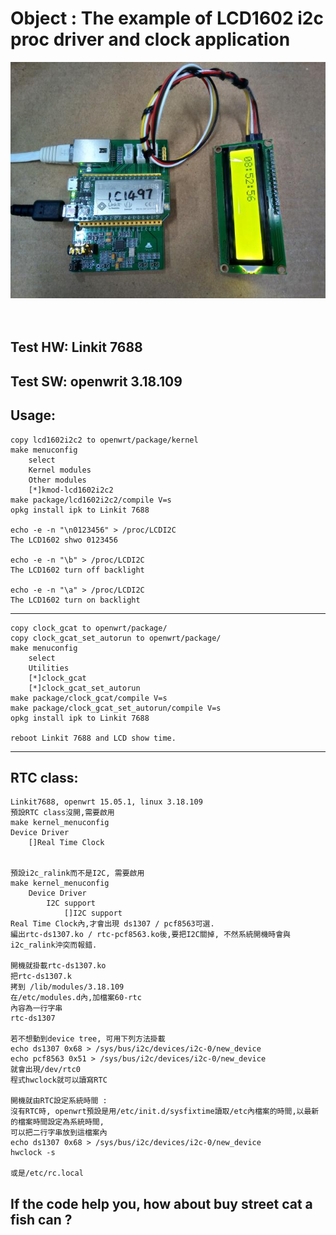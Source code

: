 # Object : The example of LCD1602 i2c proc driver and clock application

![pic](demo.jpg)<br><br><br>


## Test HW: Linkit 7688
## Test SW: openwrit 3.18.109

## Usage:
	copy lcd1602i2c2 to openwrt/package/kernel
	make menuconfig
		select
		Kernel modules
		Other modules
		[*]kmod-lcd1602i2c2
	make package/lcd1602i2c2/compile V=s
	opkg install ipk to Linkit 7688

	echo -e -n "\n0123456" > /proc/LCDI2C
	The LCD1602 shwo 0123456

	echo -e -n "\b" > /proc/LCDI2C
	The LCD1602 turn off backlight

	echo -e -n "\a" > /proc/LCDI2C
	The LCD1602 turn on backlight

---


	copy clock_gcat to openwrt/package/
	copy clock_gcat_set_autorun to openwrt/package/
	make menuconfig
		select
		Utilities
		[*]clock_gcat
		[*]clock_gcat_set_autorun
	make package/clock_gcat/compile V=s
	make package/clock_gcat_set_autorun/compile V=s
	opkg install ipk to Linkit 7688

	reboot Linkit 7688 and LCD show time.

---

## RTC class:
	Linkit7688, openwrt 15.05.1, linux 3.18.109 
	預設RTC class沒開,需要啟用 
 	make kernel_menuconfig 
  	Device Driver 
		[]Real Time Clock 


	預設i2c_ralink而不是I2C, 需要啟用 
	make kernel_menuconfig 
		Device Driver 
 			I2C support 
 				[]I2C support 
	Real Time Clock內,才會出現 ds1307 / pcf8563可選. 
	編出rtc-ds1307.ko / rtc-pcf8563.ko後,要把I2C關掉, 不然系統開機時會與i2c_ralink沖突而報錯. 

	開機就掛載rtc-ds1307.ko 
	把rtc-ds1307.k 
	拷到 /lib/modules/3.18.109 
	在/etc/modules.d內,加檔案60-rtc 
	內容為一行字串 
	rtc-ds1307 

	若不想動到device tree, 可用下列方法掛載 
	echo ds1307 0x68 > /sys/bus/i2c/devices/i2c-0/new_device 
	echo pcf8563 0x51 > /sys/bus/i2c/devices/i2c-0/new_device 
	就會出現/dev/rtc0 
	程式hwclock就可以讀寫RTC 

	開機就由RTC設定系統時間 :
	沒有RTC時, openwrt預設是用/etc/init.d/sysfixtime讀取/etc內檔案的時間,以最新的檔案時間設定為系統時間, 
	可以把二行字串放到這檔案內 
	echo ds1307 0x68 > /sys/bus/i2c/devices/i2c-0/new_device 
	hwclock -s 

	或是/etc/rc.local 




## If the code help you, how about buy street cat a fish can ? 
